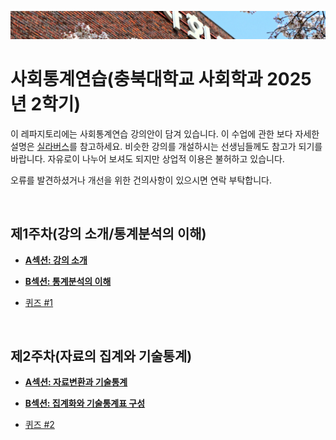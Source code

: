 <p align="center">
  <img src="https://github.com/hxk271/Syllabi/blob/main/sb1.jpg">
</p>

# 사회통계연습(충북대학교 사회학과 2025년 2학기)


이 레파지토리에는 사회통계연습 강의안이 담겨 있습니다. 이 수업에 관한 보다 자세한 설명은 [실라버스](https://github.com/hxk271/Syllabi/blob/main/archive/5663018(2025-2).pdf)를 참고하세요. 비슷한 강의를 개설하시는 선생님들께도 참고가 되기를 바랍니다. 자유로이 나누어 보셔도 되지만 상업적 이용은 불허하고 있습니다.

오류를 발견하셨거나 개선을 위한 건의사항이 있으시면 연락 부탁합니다.

<br/>

## 제1주차(강의 소개/통계분석의 이해)

-  [**A섹션: 강의 소개**](https://github.com/hxk271/SocStatsPrac/blob/main/archive/Beamer_사회통계연습_W01A.pdf)

-  [**B섹션: 통계분석의 이해**](https://github.com/hxk271/SocStatsPrac/blob/main/archive/Beamer_사회통계연습_W01B.pdf)

-  [퀴즈 #1](https://github.com/hxk271/SocStatsPrac/blob/main/archive/HW_W01.docx)


<br/>

## 제2주차(자료의 집계와 기술통계)

-  [**A섹션: 자료변환과 기술통계**](https://github.com/hxk271/SocStatsPrac/blob/main/archive/Beamer_사회통계연습_W02A.pdf)

-  [**B섹션: 집계화와 기술통계표 구성**](https://github.com/hxk271/SocStatsPrac/blob/main/archive/Beamer_사회통계연습_W02B.pdf)

-  [퀴즈 #2](https://github.com/hxk271/SocStatsPrac/blob/main/archive/HW_W02.docx)
